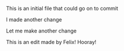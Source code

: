 This is an initial file that could go on to commit

I made another change

Let me make another change

This is an edit made by Felix! Hooray!